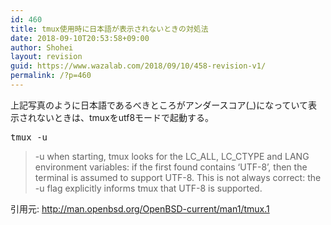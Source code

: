 ```yaml
---
id: 460
title: tmux使用時に日本語が表示されないときの対処法
date: 2018-09-10T20:53:58+09:00
author: Shohei
layout: revision
guid: https://www.wazalab.com/2018/09/10/458-revision-v1/
permalink: /?p=460
---
```

上記写真のように日本語であるべきところがアンダースコア(_)になっていて表示されないときは、tmuxをutf8モードで起動する。





 
<pre class="lang:sh decode:true " >tmux -u </pre> 


> -u when starting, tmux looks for the LC_ALL, LC_CTYPE and LANG environment variables: if the first found contains ‘UTF-8’, then the terminal is assumed to support UTF-8. This is not always correct: the -u flag explicitly informs tmux that UTF-8 is supported.

引用元: http://man.openbsd.org/OpenBSD-current/man1/tmux.1
